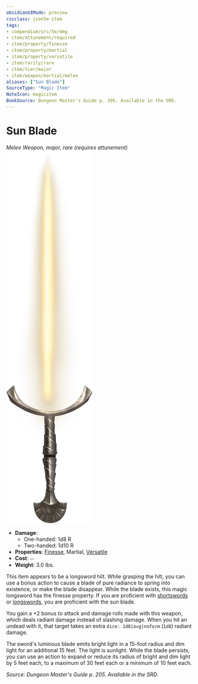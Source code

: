 ```yaml
---
obsidianUIMode: preview
cssclass: json5e-item
tags:
- compendium/src/5e/dmg
- item/attunement/required
- item/property/finesse
- item/property/martial
- item/property/versatile
- item/rarity/rare
- item/tier/major
- item/weapon/martial/melee
aliases: ["Sun Blade"]
SourceType: "Magic Item"
NoteIcon: magicitem
BookSource: Dungeon Master's Guide p. 205. Available in the SRD.
---
```

# Sun Blade
*Melee Weapon, major, rare (requires attunement)*  
![](https://raw.githubusercontent.com/5etools-mirror-2/5etools-img/main/items/DMG/Sun%20Blade.webp#right)  

- **Damage**:
  - One-handed: 1d8 R
  - Two-handed: 1d10 R
- **Properties**: [Finesse](/3-Mechanics/CLI/rules/item-properties.md#Finesse), Martial, [Versatile](/3-Mechanics/CLI/rules/item-properties.md#Versatile)
- **Cost**: ⏤
- **Weight**: 3.0 lbs.

This item appears to be a longsword hilt. While grasping the hilt, you can use a bonus action to cause a blade of pure radiance to spring into existence, or make the blade disappear. While the blade exists, this magic longsword has the finesse property. If you are proficient with [shortswords](/3-Mechanics/CLI/items/shortsword.md) or [longswords](/3-Mechanics/CLI/items/longsword.md), you are proficient with the sun blade.

You gain a +2 bonus to attack and damage rolls made with this weapon, which deals radiant damage instead of slashing damage. When you hit an undead with it, that target takes an extra `dice: 1d8|avg|noform` (`1d8`) radiant damage.

The sword's luminous blade emits bright light in a 15-foot radius and dim light for an additional 15 feet. The light is sunlight. While the blade persists, you can use an action to expand or reduce its radius of bright and dim light by 5 feet each, to a maximum of 30 feet each or a minimum of 10 feet each.

*Source: Dungeon Master's Guide p. 205. Available in the SRD.*